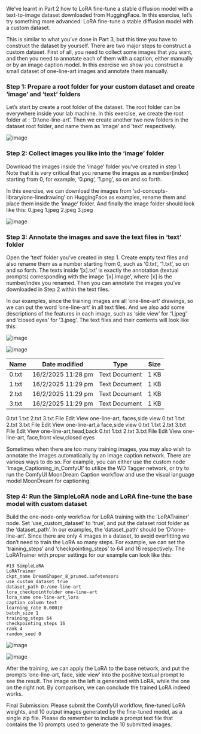 We’ve learnt in Part 2 how to LoRA fine-tune a stable diffusion model with a text-to-image dataset downloaded from HuggingFace. In this exercise, let’s try something more advanced: LoRA fine-tune a stable diffusion model with a custom dataset.

This is similar to what you’ve done in Part 3, but this time you have to construct the dataset by yourself. There are two major steps to construct a custom dataset. First of all, you need to collect some images that you want, and then you need to annotate each of them with a caption, either manually or by an image caption model. In this exercise we show you construct a small dataset of one-line-art images and annotate them manually.

### Step 1: Prepare a root folder for your custom dataset and create ‘image’ and ‘text’ folders
Let’s start by create a root folder of the dataset. The root folder can be everywhere inside your lab machine. In this exercise, we create the root folder at : ‘D:\one-line-art’. Then we create another two new folders in the dataset root folder, and name them as ‘image’ and ‘text’ respectively.

![image](https://github.com/user-attachments/assets/473a153d-38b7-4567-92ec-d13b8bee37b9)


### Step 2: Collect images you like into the ‘image’ folder
Download the images inside the ‘image’ folder you’ve created in step 1. Note that it is very critical that you rename the images as a number(index) starting from 0, for example, ‘0.png’, ‘1.png’, so on and so forth.

In this exercise, we can download the images from ‘sd-concepts-library/one-linedrawing’ on HuggingFace as examples, rename them and place them inside the ‘image’ folder. And finally the image folder should look like this:
0.jpeg 1.jpeg 2.jpeg 3.jpeg

![image](https://github.com/user-attachments/assets/a0502a3f-30f4-4a6f-9684-2f062f288e50)


### Step 3: Annotate the images and save the text files in ‘text’ folder
Open the ‘text’ folder you’ve created in step 1. Create empty text files and also rename them as a number starting from 0, such as ‘0.txt’, ‘1.txt’, so on and so forth. The texts inside ‘[x].txt’ is exactly the annotation (textual prompts) corresponding with the image ‘[x].image’, where [x] is the number/index you renamed. Then you can annotate the images you’ve downloaded in Step 2 within the text files.

In our examples, since the training images are all ‘one-line-art’ drawings, so we can put the word ‘one-line-art’ in all text files. And we also add some descriptions of the features in each image, such as ‘side view’ for ‘1.jpeg’ and ‘closed eyes’ for ‘3.jpeg’. The text files and their contents will look like this:

![image](https://github.com/user-attachments/assets/d71a9788-c9fe-4c8e-b2f7-81c0fa13b1a2)


![image](https://github.com/user-attachments/assets/133a0898-0051-4cce-a728-32c81cd0d346)



| Name | Date modified | Type | Size |
| --- | --- | --- | --- |
| 0.txt | 16/2/2025 11:28 pm | Text Document | 1 KB |
| 1.txt | 16/2/2025 11:29 pm | Text Document | 1 KB |
| 2.txt | 16/2/2025 11:29 pm | Text Document | 1 KB |
| 3.txt | 16/2/2025 11:29 pm | Text Document | 1 KB |

0.txt
1.txt
2.txt
3.txt
File
Edit
View
one-line-art, faces,side view
0.txt
1.txt
2.txt
3.txt
File
Edit
View
one-line-art,a face,side view
0.txt
1.txt
2.txt
3.txt
File
Edit
View
one-line-art,head,back
0.txt
1.txt
2.txt
3.txt
File
Edit
View
one-line-art, face,front view,closed eyes

Sometimes when there are too many training images, you may also wish to annotate the images automatically by an image caption network. There are various ways to do so. For example, you can either use the custom node ‘Image_Captioning_in_ComfyUI’ to utilize the WD Tagger network, or try to run the ComfyUI MoonDream Caption workflow and use the visual language model MoonDream for captioning.

### Step 4: Run the SimpleLoRA node and LoRA fine-tune the base model with custom dataset
Build the one-node-only workflow for LoRA training with the ‘LoRATrainer’ node. Set ‘use_custom_dataset’ to ‘true’, and put the dataset root folder as the ‘dataset_path’. In our examples, the ‘dataset_path’ should be ‘D:\one-line-art’. Since there are only 4 images in a dataset, to avoid overfitting we don’t need to train the LoRA so many steps. For example, we can set the ‘training_steps’ and ‘checkpointing_steps’ to 64 and 16 respectively. The LoRATrainer with proper settings for our example can look like this:
```
#13 SimpleLoRA
LoRATrainer
ckpt_name DreamShaper_8_pruned.safetensors
use_custom_dataset true
dataset_path D:/one-line-art
lora_checkpointfolder one-line-art
lora_name one-line-art_lora
caption_column text
learning_rate 0.00010
batch_size 1
training_steps 64
checkpointing_steps 16
rank 4
random_seed 0
```

![image](https://github.com/user-attachments/assets/28f36313-67a1-43d3-a63f-3bf17837def5)

![image](https://github.com/user-attachments/assets/5f3a12db-bb9f-4fd9-9be5-886bda86428f)


After the training, we can apply the LoRA to the base network, and put the prompts ‘one-line-art, face, side view’ into the positive textual prompt to see the result. The image on the left is generated with LoRA, while the one on the right not. By comparison, we can conclude the trained LoRA indeed works.

Final Submission: Please submit the ComfyUI workflow, fine-tuned LoRA weights, and 10 output images generated by the fine-tuned model, as a single zip file. Please do remember to include a prompt text file that contains the 10 prompts used to generate the 10 submitted images. 
